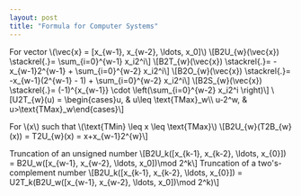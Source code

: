 ```yaml
---
layout: post
title: "Formula for Computer Systems"
---
```


For vector \\(\vec{x} = [x_{w-1}, x_{w-2}, \ldots, x_0]\\)
\\[B2U_{w}(\vec{x}) \stackrel{.}= \sum_{i=0}^{w-1} x_i2^i\\]
\\[B2T_{w}(\vec{x}) \stackrel{.}= -x_{w-1}2^{w-1} + \sum_{i=0}^{w-2} x_i2^i\\]
\\[B2O_{w}(\vec{x}) \stackrel{.}= -x_{w-1}(2^{w-1} - 1) + \sum_{i=0}^{w-2} x_i2^i\\]
\\[B2S_{w}(\vec{x}\) \stackrel{.}= (-1)^{x_{w-1}} \cdot \left(\sum_{i=0}^{w-2} x_i2^i \right)\\]
\\[U2T_{w}(u) = \begin{cases}u, & u\leq \text{TMax}_w\\\ u-2^w, & u>\text{TMax}_w\end{cases}\\]

For \\(x\\) such that \\(\text{TMin} \leq x \leq \text{TMax}\\)
\\[B2U_{w}(T2B_{w}(x)) = T2U_{w}(x) = x+x_{w-1}2^{w}\\]

Truncation of an unsigned number
\\[B2U_k([x_{k-1}, x_{k-2}, \ldots, x_{0}]) = B2U_w([x_{w-1}, x_{w-2}, \ldots, x_0])\mod 2^k\\]
Truncation of a two's-complement number
\\[B2U_k([x_{k-1}, x_{k-2}, \ldots, x_{0}]) = U2T_k(B2U_w([x_{w-1}, x_{w-2}, \ldots, x_0])\mod 2^k)\\]